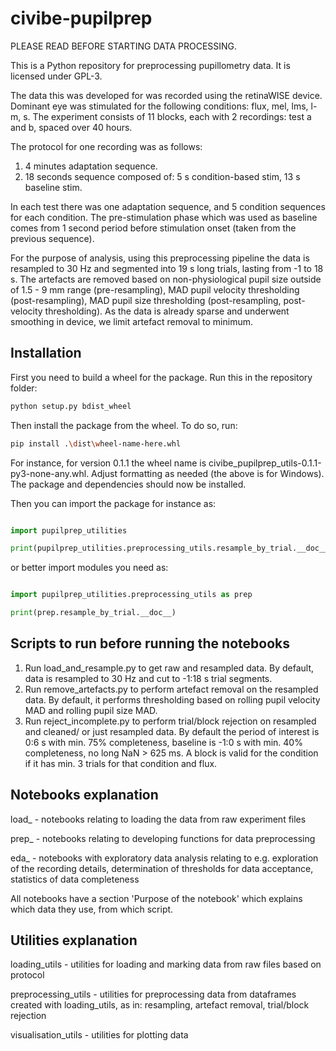 # civibe-pupilprep

PLEASE READ BEFORE STARTING DATA PROCESSING.

This is a Python repository for preprocessing pupillometry data. It is licensed under GPL-3.

The data this was developed for was recorded using the retinaWISE device. Dominant eye was stimulated for the following conditions: flux, mel, lms, l-m, s. The experiment consists of 11 blocks, each with 2 recordings: test a and b, spaced over 40 hours.

The protocol for one recording was as follows:
1. 4 minutes adaptation sequence.
2. 18 seconds sequence composed of: 5 s condition-based stim, 13 s baseline stim.

In each test there was one adaptation sequence, and 5 condition sequences for each condition. The pre-stimulation phase which was used as baseline comes from 1 second period before stimulation onset (taken from the previous sequence).

For the purpose of analysis, using this preprocessing pipeline the data is resampled to 30 Hz and segmented into 19 s long trials, lasting from -1 to 18 s. The artefacts are removed based on non-physiological pupil size outside of 1.5 - 9 mm range (pre-resampling), MAD pupil velocity thresholding (post-resampling), MAD pupil size thresholding (post-resampling, post-velocity thresholding). As the data is already sparse and underwent smoothing in device, we limit artefact removal to minimum.

## Installation

First you need to build a wheel for the package. Run this in the repository folder:

```bash
python setup.py bdist_wheel
```
Then install the package from the wheel. To do so, run:

```bash
pip install .\dist\wheel-name-here.whl
```
For instance, for version 0.1.1 the wheel name is civibe_pupilprep_utils-0.1.1-py3-none-any.whl. Adjust formatting as needed (the above is for Windows). The package and dependencies should now be installed.

Then you can import the package for instance as:

```python

import pupilprep_utilities

print(pupilprep_utilities.preprocessing_utils.resample_by_trial.__doc__)
```

or better import modules you need as:

```python

import pupilprep_utilities.preprocessing_utils as prep

print(prep.resample_by_trial.__doc__)
```

## Scripts to run before running the notebooks

1. Run load_and_resample.py to get raw and resampled data. By default, data is resampled to 30 Hz and cut to -1:18 s trial segments.
2. Run remove_artefacts.py to perform artefact removal on the resampled data. By default, it performs thresholding based on rolling pupil velocity MAD and rolling pupil size MAD.
3. Run reject_incomplete.py to perform trial/block rejection on resampled and cleaned/ or just resampled data. By default the period of interest is 0:6 s with min. 75% completeness, baseline is -1:0 s with min. 40% completeness, no long NaN > 625 ms. A block is valid for the condition if it has min. 3 trials for that condition and flux. 

## Notebooks explanation

load_ - notebooks relating to loading the data from raw experiment files

prep_ - notebooks relating to developing functions for data preprocessing

eda_ - notebooks with exploratory data analysis relating to e.g. exploration of the recording details, determination of thresholds for data acceptance, statistics of data completeness

All notebooks have a section 'Purpose of the notebook' which explains which data they use, from which script.

## Utilities explanation

loading_utils - utilities for loading and marking data from raw files based on protocol

preprocessing_utils - utilities for preprocessing data from dataframes created with loading_utils, as in: resampling, artefact removal, trial/block rejection

visualisation_utils - utilities for plotting data

